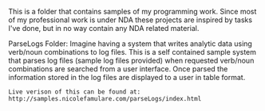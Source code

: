 This is a folder that contains samples of my programming work. 
Since most of my professional work is under NDA these projects are inspired by tasks I've done, but in no way contain any NDA related material.

ParseLogs Folder:
	Imagine having a system that writes analytic data using verb/noun combinations to log files.
	This is a self contained sample system that parses log files (sample log files provided) when requested verb/noun combinations are searched from a user interface.
	Once parsed the information stored in the log files are displayed to a user in table format.
	
	Live verison of this can be found at: http://samples.nicolefamulare.com/parseLogs/index.html